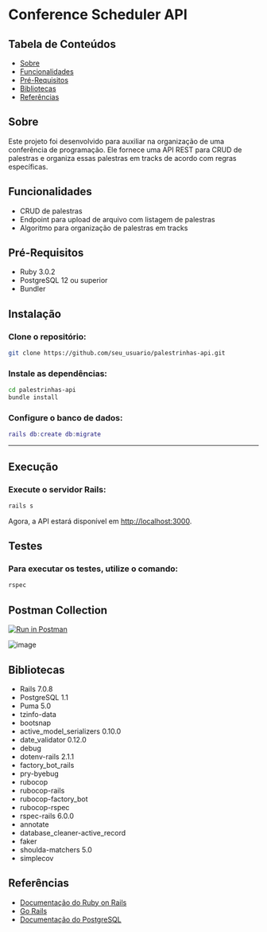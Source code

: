 # Conference Scheduler API

## Tabela de Conteúdos

- [Sobre](#sobre)
- [Funcionalidades](#funcionalidades)
- [Pré-Requisitos](#pré-requisitos)
- [Bibliotecas](#bibliotecas)
- [Referências](#referências)

## Sobre

Este projeto foi desenvolvido para auxiliar na organização de uma conferência de programação. Ele fornece uma API REST para CRUD de palestras e organiza essas palestras em tracks de acordo com regras específicas.

## Funcionalidades

- CRUD de palestras
- Endpoint para upload de arquivo com listagem de palestras
- Algoritmo para organização de palestras em tracks

## Pré-Requisitos

- Ruby 3.0.2
- PostgreSQL 12 ou superior
- Bundler

## Instalação

### Clone o repositório:

```bash
git clone https://github.com/seu_usuario/palestrinhas-api.git
```

### Instale as dependências:

```bash
cd palestrinhas-api
bundle install
```

### Configure o banco de dados:

```lua
rails db:create db:migrate
```

---

## Execução

### Execute o servidor Rails:

```bash
rails s
```

Agora, a API estará disponível em [http://localhost:3000](http://localhost:3000).

## Testes

### Para executar os testes, utilize o comando:

```bash
rspec
```

## Postman Collection

[![Run in Postman](https://run.pstmn.io/button.svg)](https://god.gw.postman.com/run-collection/2668350-847ca4a5-7a5e-4935-beee-32b95cf59b3e?action=collection%2Ffork&source=rip_markdown&collection-url=entityId%3D2668350-847ca4a5-7a5e-4935-beee-32b95cf59b3e%26entityType%3Dcollection%26workspaceId%3Ddab0cd06-e883-4ad2-bb3f-a3ca761bc7d6)

![image](https://github.com/thitcc/palestrinhas-api/assets/30185790/4f47ed38-3ed1-433e-a615-b217b7919db6)

## Bibliotecas

- Rails 7.0.8
- PostgreSQL 1.1
- Puma 5.0
- tzinfo-data
- bootsnap
- active_model_serializers 0.10.0
- date_validator 0.12.0
- debug
- dotenv-rails 2.1.1
- factory_bot_rails
- pry-byebug
- rubocop
- rubocop-rails
- rubocop-factory_bot
- rubocop-rspec
- rspec-rails 6.0.0
- annotate
- database_cleaner-active_record
- faker
- shoulda-matchers 5.0
- simplecov

## Referências

- [Documentação do Ruby on Rails](https://guides.rubyonrails.org/)
- [Go Rails](https://gorails.com/)
- [Documentação do PostgreSQL](https://www.postgresql.org/docs/)
